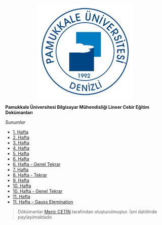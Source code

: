 <div align="center">
  <img src="logo.png" width="300">
</div>

**Pamukkale Üniversitesi Bilgisayar Mühendisliği Lineer Cebir Eğitim Dokümanları**

*Sunumlar*

* [1. Hafta](week-1/week-1.pdf)
* [2. Hafta](week-2/week-2.pdf)
* [3. Hafta](week-3/week-3.pdf)
* [4. Hafta](week-4/week-4.pdf)
* [5. Hafta](week-5/week-5.pdf)
* [6. Hafta](week-6/week-6.pdf)
* [6. Hafta - Genel Tekrar](week-6/repeat.pdf)
* [7. Hafta](week-7/week-7.pdf)
* [8. Hafta - Tekrar](week-8/repeat.pptx)
* [9. Hafta](week-9/week-9.pptx)
* [10. Hafta](week-10/week-10.pptx)
* [10. Hafta - Genel Tekrar](week-10/GenelTekrar3.pptx)
* [11. Hafta](week-11/week-11.pptx)
* [11. Hafta - Gauss Elemination](week-11/gauss.m)

> Dökümanlar [Meriç ÇETİN](http://pau.edu.tr/mcetin/) tarafından oluşturulmuştur. İzni dahilinde paylaşılmaktadır.
